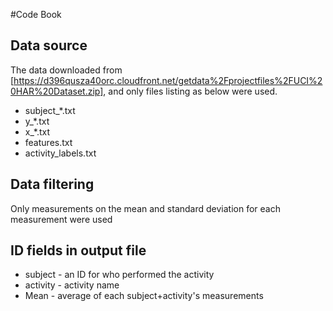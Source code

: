 #Code Book
## Data source
The data downloaded from [https://d396qusza40orc.cloudfront.net/getdata%2Fprojectfiles%2FUCI%20HAR%20Dataset.zip], and only files listing as below were used. 
* subject_*.txt
* y_*.txt
* x_*.txt
* features.txt
* activity_labels.txt 

## Data filtering
Only measurements on the mean and standard deviation for each measurement were used 

## ID fields in output file
* subject - an ID for who performed the activity 
* activity - activity name
* Mean - average of each subject+activity's measurements 

